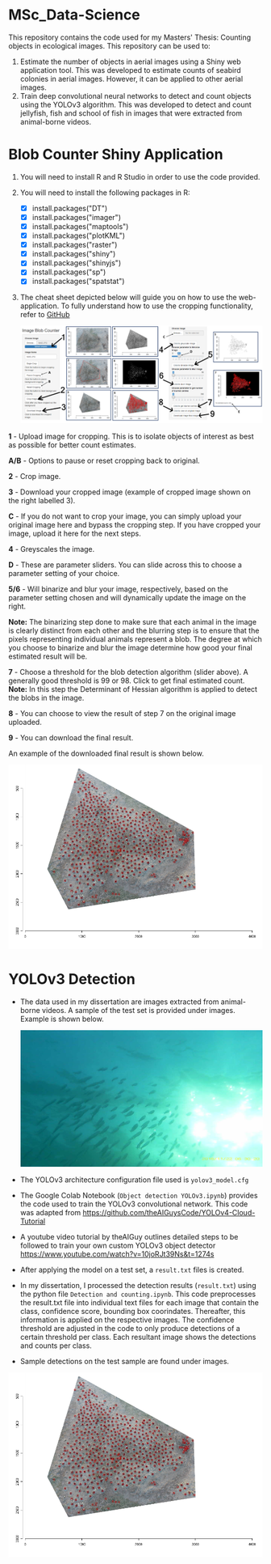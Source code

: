 # MSc_Data-Science
This repository contains the code used for my Masters' Thesis: Counting objects in ecological images.
This repository can be used to:
   1. Estimate the number of objects in aerial images using a Shiny web application tool. This was developed to estimate counts of seabird colonies in aerial images. However,       it can be applied to other aerial images.
   2. Train deep convolutional neural networks to detect and count objects using the YOLOv3 algorithm. This was developed to detect and count jellyfish, fish and school of fish       in images that were extracted from animal-borne videos. 

# Blob Counter Shiny Application

1. You will need to install R and R Studio in order to use the code provided.

2. You will need to install the following packages in R:
   - [x] install.packages("DT")
   - [x] install.packages("imager")
   - [x] install.packages("maptools")
   - [x] install.packages("plotKML")
   - [x] install.packages("raster")
   - [x] install.packages("shiny")
   - [x] install.packages("shinyjs")
   - [x] install.packages("sp")
   - [x] install.packages("spatstat")
   
3. The cheat sheet depicted below will guide you on how to use the web-application. To fully understand how to use the cropping functionality, refer to
   [GitHub](https://jfiksel.github.io/2017-02-26-cropping_images_with_a_shiny_app/) 
   
    ![Alt Text](https://github.com/Nakkita/MSc_Data-Science/blob/main/Blob%20Counter%20Shiny%20Application/webapp.png)
    
**1**   - Upload image for cropping. This is to isolate objects of interest as best as possible for better count estimates.

**A/B** - Options to pause or reset cropping back to original.

**2**   - Crop image.

**3**   - Download your cropped image (example of cropped image shown on the right labelled 3).

**C**   - If you do not want to crop your image, you can simply upload your original image here and bypass the cropping step. If you have cropped your image, upload it here for           the next steps.

**4**   - Greyscales the image.

**D**   - These are parameter sliders. You can slide across this to choose a parameter setting of your choice.

**5/6** - Will binarize and blur your image, respectively, based on the parameter setting chosen and will dynamically update the image on the right.

**Note:** The binarizing step done to make sure that each animal in the image is clearly distinct from each other and the blurring step is to ensure that the pixels representing individual animals represent a blob. The degree at which you choose to binarize and blur the image determine how good your final estimated result will be. 

**7**   - Choose a threshold for the blob detection algorithm (slider above). A generally good threshold is 99 or 98. Click to get final estimated count. 
      **Note:** In this step the Determinant of Hessian algorithm is applied to detect the blobs in the image.

**8**   - You can choose to view the result of step 7 on the original image uploaded.

**9**   - You can download the final result.

An example of the downloaded final result is shown below.

![Alt Text](https://github.com/Nakkita/MSc_Data-Science/blob/main/Blob%20Counter%20Shiny%20Application/final%20downloaded%20image%20example.png)

# YOLOv3 Detection

- The data used in my dissertation are images extracted from animal-borne videos. A sample of the test set is provided under images.
  Example is shown below.
  
  ![Alt Text](https://github.com/Nakkita/MSc_Data-Science/blob/main/YOLOv3/Images/school%20of%20fish%20and%20fish.png)

- The YOLOv3 architecture configuration file used is `yolov3_model.cfg`  

- The Google Colab Notebook (`Object detection YOLOv3.ipynb`) provides the code used to train the YOLOv3 convolutional network. This code was adapted from https://github.com/theAIGuysCode/YOLOv4-Cloud-Tutorial

- A youtube video tutorial by theAIGuy outlines detailed steps to be followed to train your own custom YOLOv3 object detector
https://www.youtube.com/watch?v=10joRJt39Ns&t=1274s

- After applying the model on a test set, a `result.txt` files is created.

- In my dissertation, I processed the detection results (`result.txt`) using the python file `Detection and counting.ipynb`. This code preprocesses the result.txt file into individual text files for each image that contain the class, confidence score, bounding box coorindates. Thereafter, this information is applied on the respective images. The confidence threshold are adjusted in the code to only produce detections of a certain threshold per class. Each resultant image shows the detections and counts per class. 

- Sample detections on the test sample are found under images.

![Alt Text](https://github.com/Nakkita/MSc_Data-Science/blob/main/Blob%20Counter%20Shiny%20Application/final%20downloaded%20image%20example.png)










